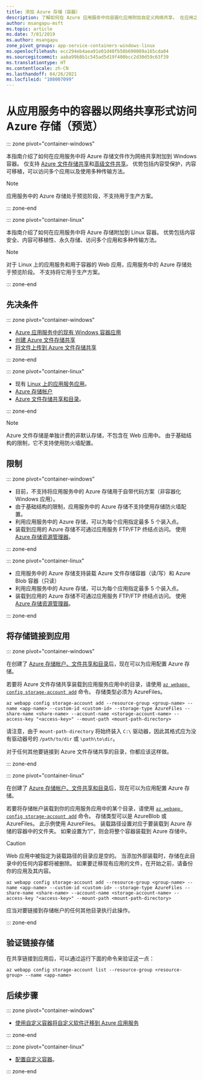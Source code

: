 ```yaml
---
title: 添加 Azure 存储（容器）
description: 了解如何在 Azure 应用服务中向容器化应用附加自定义网络共享。 在应用之间共享文件、远程管理静态内容和本地访问等。
author: msangapu-msft
ms.topic: article
ms.date: 7/01/2019
ms.author: msangapu
zone_pivot_groups: app-service-containers-windows-linux
ms.openlocfilehash: ecc294eb4aea91e01d40fb58b690089a165cda04
ms.sourcegitcommit: aaba99b8b1c545ad5d19f400bcc2d30d59c63f39
ms.translationtype: HT
ms.contentlocale: zh-CN
ms.lasthandoff: 04/26/2021
ms.locfileid: "108007099"
---
```

# <a name="access-azure-storage-preview-as-a-network-share-from-a-container-in-app-service"></a>从应用服务中的容器以网络共享形式访问 Azure 存储（预览）

::: zone pivot="container-windows"

本指南介绍了如何在应用服务中将 Azure 存储文件作为网络共享附加到 Windows 容器。 仅支持 [Azure 文件存储共享](../storage/files/storage-how-to-use-files-cli.md)和[高级文件共享](../storage/files/storage-how-to-create-file-share.md)。 优势包括内容受保护，内容可移植，可以访问多个应用以及使用多种传输方法。

> [!NOTE]
>应用服务中的 Azure 存储处于预览阶段，不支持用于生产方案。

::: zone-end

::: zone pivot="container-linux"

本指南介绍了如何在应用服务中将 Azure 存储附加到 Linux 容器。 优势包括内容安全、内容可移植性、永久存储、访问多个应用和多种传输方法。

> [!NOTE]
>对于 Linux 上的应用服务和用于容器的 Web 应用，应用服务中的 Azure 存储处于预览阶段。 不支持将它用于生产方案。

::: zone-end

## <a name="prerequisites"></a>先决条件

::: zone pivot="container-windows"

- [Azure 应用服务中的现有 Windows 容器应用](quickstart-custom-container.md)
- [创建 Azure 文件存储共享](../storage/files/storage-how-to-use-files-cli.md)
- [将文件上传到 Azure 文件存储共享](../storage/files/storage-how-to-create-file-share.md)

::: zone-end

::: zone pivot="container-linux"

- 现有 [Linux 上的应用服务应用](index.yml)。
- [Azure 存储帐户](../storage/common/storage-account-create.md?tabs=azure-cli)
- [Azure 文件存储共享和目录](../storage/files/storage-how-to-use-files-cli.md)。

::: zone-end

> [!NOTE]
> Azure 文件存储是单独计费的非默认存储，不包含在 Web 应用中。 由于基础结构的限制，它不支持使用防火墙配置。
>

## <a name="limitations"></a>限制

::: zone pivot="container-windows"

- 目前，不支持将应用服务中的 Azure 存储用于自带代码方案（非容器化 Windows 应用）。
- 由于基础结构的限制，应用服务中的 Azure 存储不支持使用存储防火墙配置。
- 利用应用服务中的 Azure 存储，可以为每个应用指定最多 5 个装入点。
- 装载到应用的 Azure 存储不可通过应用服务 FTP/FTP 终结点访问。 使用 [Azure 存储资源管理器](https://azure.microsoft.com/features/storage-explorer/)。

::: zone-end

::: zone pivot="container-linux"

- 应用服务中的 Azure 存储支持装载 Azure 文件存储容器（读/写）和 Azure Blob 容器（只读）
- 利用应用服务中的 Azure 存储，可以为每个应用指定最多 5 个装入点。
- 装载到应用的 Azure 存储不可通过应用服务 FTP/FTP 终结点访问。 使用 [Azure 存储资源管理器](https://azure.microsoft.com/features/storage-explorer/)。

::: zone-end

## <a name="link-storage-to-your-app"></a>将存储链接到应用

::: zone pivot="container-windows"

在创建了 [Azure 存储帐户、文件共享和目录](#prerequisites)后，现在可以为应用配置 Azure 存储。

若要将 Azure 文件存储共享装载到应用服务应用中的目录，请使用 [`az webapp config storage-account add`](/cli/azure/webapp/config/storage-account#az_webapp_config_storage_account_add) 命令。 存储类型必须为 AzureFiles。

```azurecli
az webapp config storage-account add --resource-group <group-name> --name <app-name> --custom-id <custom-id> --storage-type AzureFiles --share-name <share-name> --account-name <storage-account-name> --access-key "<access-key>" --mount-path <mount-path-directory>
```

请注意，由于 `mount-path-directory` 将始终装入 `C:\` 驱动器，因此其格式应为没有驱动器号的 `/path/to/dir` 或 `\path\to\dir`。

对于任何其他要链接到 Azure 文件存储共享的目录，你都应该这样做。

::: zone-end

::: zone pivot="container-linux"

在创建了 [Azure 存储帐户、文件共享和目录](#prerequisites)后，现在可以为应用配置 Azure 存储。

若要将存储帐户装载到你的应用服务应用中的某个目录，请使用 [`az webapp config storage-account add`](/cli/azure/webapp/config/storage-account#az_webapp_config_storage_account_add) 命令。 存储类型可以是 AzureBlob 或 AzureFiles。 此示例使用 AzureFiles。 装载路径设置对应于要装载到 Azure 存储的容器中的文件夹。 如果设置为“/”，则会将整个容器装载到 Azure 存储中。


> [!CAUTION]
> Web 应用中被指定为装载路径的目录应是空的。 当添加外部装载时，存储在此目录中的任何内容都将被删除。 如果要迁移现有应用的文件，在开始之前，请备份你的应用及其内容。
>

```azurecli
az webapp config storage-account add --resource-group <group-name> --name <app-name> --custom-id <custom-id> --storage-type AzureFiles --share-name <share-name> --account-name <storage-account-name> --access-key "<access-key>" --mount-path <mount-path-directory>
```

应当对要链接到存储帐户的任何其他目录执行此操作。

::: zone-end

## <a name="verify-linked-storage"></a>验证链接存储

在共享链接到应用后，可以通过运行下面的命令来验证这一点：

```azurecli
az webapp config storage-account list --resource-group <resource-group> --name <app-name>
```

## <a name="next-steps"></a>后续步骤

::: zone pivot="container-windows"

- [使用自定义容器将自定义软件迁移到 Azure 应用服务](tutorial-custom-container.md?pivots=container-windows)

::: zone-end

::: zone pivot="container-linux"

- [配置自定义容器](configure-custom-container.md?pivots=platform-linux)。

::: zone-end